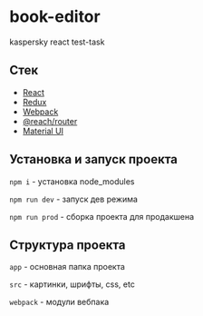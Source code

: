 # book-editor
kaspersky react test-task

## Стек
* [React](https://github.com/facebook/react/)
* [Redux](https://github.com/reduxjs/redux)
* [Webpack](https://github.com/webpack/webpack)
* [@reach/router](https://github.com/reach/router)
* [Material UI](https://github.com/mui-org/material-ui)

## Установка и запуск проекта
`npm i` - установка node_modules

`npm run dev` - запуск дев режима

`npm run prod` - сборка проекта для продакшена

## Структура проекта
`app` - основная папка проекта

`src` - картинки, шрифты, css, etc

`webpack` - модули вебпака